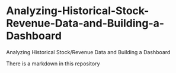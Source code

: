 # Analyzing-Historical-Stock-Revenue-Data-and-Building-a-Dashboard
Analyzing Historical Stock/Revenue Data and Building a Dashboard

There is a markdown in this repository
